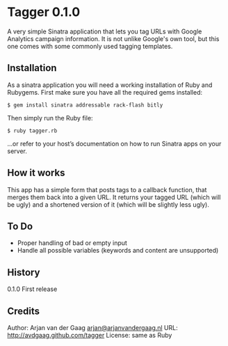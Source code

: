# Tagger 0.1.0

A very simple Sinatra application that lets you tag URLs with Google Analytics campaign information. It is not unlike Google's own tool, but this one comes with some commonly used tagging templates.

## Installation

As a sinatra application you will need a working installation of Ruby and Rubygems. First make sure you have all the required gems installed:

    $ gem install sinatra addressable rack-flash bitly

Then simply run the Ruby file:

    $ ruby tagger.rb

...or refer to your host’s documentation on how to run Sinatra apps on your server.

## How it works

This app has a simple form that posts tags to a callback function, that merges them back into a given URL. It returns your tagged URL (which will be ugly) and a shortened version of it (which will be slightly less ugly).

## To Do

* Proper handling of bad or empty input
* Handle all possible variables (keywords and content are unsupported)

## History

0.1.0 First release

## Credits

Author: Arjan van der Gaag <arjan@arjanvandergaag.nl>
URL: http://avdgaag.github.com/tagger
License: same as Ruby
